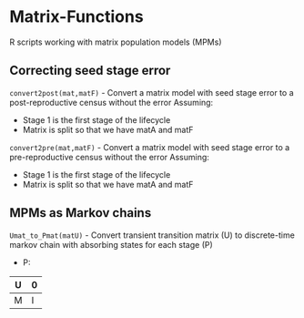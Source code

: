 # Matrix-Functions
R scripts working with matrix population models (MPMs)

## Correcting seed stage error

`convert2post(mat,matF)` - Convert a matrix model with seed stage error to a post-reproductive census without the error
Assuming:
* Stage 1 is the first stage of the lifecycle
* Matrix is split so that we have matA and matF

`convert2pre(mat,matF)` - Convert a matrix model with seed stage error to a pre-reproductive census without the error
Assuming:
* Stage 1 is the first stage of the lifecycle
* Matrix is split so that we have matA and matF

## MPMs as Markov chains

`Umat_to_Pmat(matU)` - Convert transient transition matrix (U) to discrete-time markov chain with absorbing states for each stage (P)

* P:

| U | 0 |
|---|---|
| M | I |
